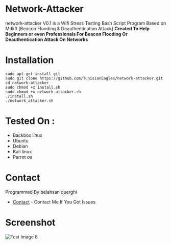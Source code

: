 # Network-Attacker
network-attacker V0.1 is a Wifi Stress Testing Bash Script Program Based on Mdk3 [Beacon Flooding & Deauthentication Attack]
<b> Created To Help Beginners or even Professionals For Beacon Flooding Or Deauthentication Attack On Networks </b>
# Installation
```
sudo apt-get install git
sudo git clone https://github.com/TunisianEagles/network-attacker.git
cd network-attacker
sudo chmod +x install.sh
sudo chmod +x network_attacker.sh
./install.sh
./network_attacker.sh
```
# Tested On :
* Backbox linux
* Ubuntu 
* Debian
* Kali linux 
* Parrot os
# Contact
Programmed By belahsan ouerghi 
* [Contact](https://www.facebook.com/ouerghi.belahsan) - Contact Me If You Got Issues 
# Screenshot
![Test Image 8](https://raw.githubusercontent.com/TunisianEagles/network-attacker/master/Screenshot_2018-09-21_15-50-29.png)
